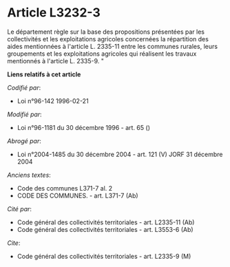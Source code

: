 # Article L3232-3

Le département règle sur la base des propositions présentées par les collectivités et les exploitations agricoles concernées
la répartition des aides mentionnées à l'article L. 2335-11 entre les communes rurales, leurs groupements et les
exploitations agricoles qui réalisent les travaux mentionnés à l'article L. 2335-9. "

**Liens relatifs à cet article**

_Codifié par_:

  - Loi n°96-142 1996-02-21

_Modifié par_:

  - Loi n°96-1181 du 30 décembre 1996 - art. 65 ()

_Abrogé par_:

  - Loi n°2004-1485 du 30 décembre 2004 - art. 121 (V) JORF 31 décembre 2004

_Anciens textes_:

  - Code des communes L371-7 al. 2
  - CODE DES COMMUNES. - art. L371-7 (Ab)

_Cité par_:

  - Code général des collectivités territoriales - art. L2335-11 (Ab)
  - Code général des collectivités territoriales - art. L3553-6 (Ab)

_Cite_:

  - Code général des collectivités territoriales - art. L2335-9 (M)
